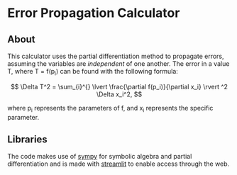 # Error Propagation Calculator

## About

This calculator uses the partial differentiation method to propagate errors, assuming the variables are _independent_ of one another. The error in a value T, where T = f(p<sub>i</sub>) can be found with the following formula:

$$
\Delta T^2 = \sum_{i}^{} \lvert \frac{\partial f(p_i)}{\partial x_i} \rvert ^2  \Delta x_i^2,
$$

where p<sub>i</sub> represents the parameters of f, and x<sub>i</sub> represents the specific parameter.

## Libraries
The code makes use of [sympy](https://www.sympy.org/en/index.html) for symbolic algebra and partial differentiation and is made with [streamlit](https://streamlit.io/) to enable access through the web. 